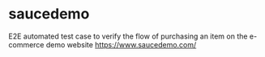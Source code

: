 # saucedemo
E2E automated test case to verify the flow of purchasing an item on the e-commerce demo website https://www.saucedemo.com/

